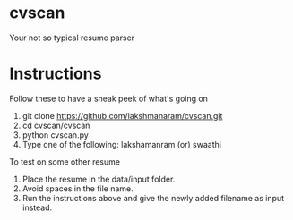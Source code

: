 # cvscan
Your not so typical resume parser


Instructions
========
Follow these to have a sneak peek of what's going on 
1. git clone https://github.com/lakshmanaram/cvscan.git
2. cd cvscan/cvscan
3. python cvscan.py
4. Type one of the following: lakshamanram (or) swaathi

To test on some other resume
1. Place the resume in the data/input folder.
2. Avoid spaces in the file name. 
3. Run the instructions above and give the newly added filename as input instead.

